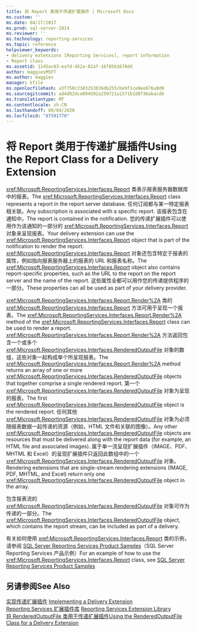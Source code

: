 ```yaml
---
title: 将 Report 类用于传递扩展插件 | Microsoft Docs
ms.custom: ''
ms.date: 04/27/2017
ms.prod: sql-server-2014
ms.reviewer: ''
ms.technology: reporting-services
ms.topic: reference
helpviewer_keywords:
- delivery extensions [Reporting Services], report information
- Report class
ms.assetid: 1145ac63-eafd-452a-82af-16f85b1676dd
author: maggiesMSFT
ms.author: maggies
manager: kfile
ms.openlocfilehash: a3f750c2383253636db255cbe9f1ce0ee676a9d9
ms.sourcegitcommit: ad4d92dce894592a259721a1571b1d8736abacdb
ms.translationtype: MT
ms.contentlocale: zh-CN
ms.lasthandoff: 08/04/2020
ms.locfileid: "87591770"
---
```

# <a name="using-the-report-class-for-a-delivery-extension"></a><span data-ttu-id="606ba-102">将 Report 类用于传递扩展插件</span><span class="sxs-lookup"><span data-stu-id="606ba-102">Using the Report Class for a Delivery Extension</span></span>
  <span data-ttu-id="606ba-103"><xref:Microsoft.ReportingServices.Interfaces.Report> 类表示报表服务器数据库中的报表。</span><span class="sxs-lookup"><span data-stu-id="606ba-103">The <xref:Microsoft.ReportingServices.Interfaces.Report> class represents a report in the report server database.</span></span> <span data-ttu-id="606ba-104">任何订阅都与某一特定报表相关联。</span><span class="sxs-lookup"><span data-stu-id="606ba-104">Any subscription is associated with a specific report.</span></span> <span data-ttu-id="606ba-105">该报表包含在通知中。</span><span class="sxs-lookup"><span data-stu-id="606ba-105">The report is contained in the notification.</span></span> <span data-ttu-id="606ba-106">您的传递扩展插件可以使用作为该通知的一部分的 <xref:Microsoft.ReportingServices.Interfaces.Report> 对象来呈现报表。</span><span class="sxs-lookup"><span data-stu-id="606ba-106">Your delivery extension can use the <xref:Microsoft.ReportingServices.Interfaces.Report> object that is part of the notification to render the report.</span></span> <span data-ttu-id="606ba-107"><xref:Microsoft.ReportingServices.Interfaces.Report> 对象还包含特定于报表的属性，例如指向报表服务器上的报表的 URL 和报表名称。</span><span class="sxs-lookup"><span data-stu-id="606ba-107">The <xref:Microsoft.ReportingServices.Interfaces.Report> object also contains report-specific properties, such as the URL to the report on the report server and the name of the report.</span></span> <span data-ttu-id="606ba-108">这些属性全都可以用作您的传递提供程序的一部分。</span><span class="sxs-lookup"><span data-stu-id="606ba-108">These properties can all be used as part of your delivery provider.</span></span>  
  
 <span data-ttu-id="606ba-109"><xref:Microsoft.ReportingServices.Interfaces.Report.Render%2A> 类的 <xref:Microsoft.ReportingServices.Interfaces.Report> 方法可用于呈现一个报表。</span><span class="sxs-lookup"><span data-stu-id="606ba-109">The <xref:Microsoft.ReportingServices.Interfaces.Report.Render%2A> method of the <xref:Microsoft.ReportingServices.Interfaces.Report> class can be used to render a report.</span></span> <span data-ttu-id="606ba-110"><xref:Microsoft.ReportingServices.Interfaces.Report.Render%2A> 方法返回包含一个或多个 <xref:Microsoft.ReportingServices.Interfaces.RenderedOutputFile> 对象的数组，这些对象一起构成单个所呈现报表。</span><span class="sxs-lookup"><span data-stu-id="606ba-110">The <xref:Microsoft.ReportingServices.Interfaces.Report.Render%2A> method returns an array of one or more <xref:Microsoft.ReportingServices.Interfaces.RenderedOutputFile> objects that together comprise a single rendered report.</span></span> <span data-ttu-id="606ba-111">第一个 <xref:Microsoft.ReportingServices.Interfaces.RenderedOutputFile> 对象为呈现的报表。</span><span class="sxs-lookup"><span data-stu-id="606ba-111">The first <xref:Microsoft.ReportingServices.Interfaces.RenderedOutputFile> object is the rendered report.</span></span> <span data-ttu-id="606ba-112">任何其他 <xref:Microsoft.ReportingServices.Interfaces.RenderedOutputFile> 对象为必须随报表数据一起传递的资源（例如，HTML 文件和关联的图像）。</span><span class="sxs-lookup"><span data-stu-id="606ba-112">Any other <xref:Microsoft.ReportingServices.Interfaces.RenderedOutputFile> objects are resources that must be delivered along with the report data (for example, an HTML file and associated images).</span></span> <span data-ttu-id="606ba-113">属于单一流呈现扩展插件（IMAGE、PDF、MHTML 和 Excel）的呈现扩展插件只返回此数组中的一个 <xref:Microsoft.ReportingServices.Interfaces.RenderedOutputFile> 对象。</span><span class="sxs-lookup"><span data-stu-id="606ba-113">Rendering extensions that are single-stream rendering extensions (IMAGE, PDF, MHTML, and Excel) return only one <xref:Microsoft.ReportingServices.Interfaces.RenderedOutputFile> object in the array.</span></span>  
  
 <span data-ttu-id="606ba-114">包含报表流的 <xref:Microsoft.ReportingServices.Interfaces.RenderedOutputFile> 对象可作为传递的一部分。</span><span class="sxs-lookup"><span data-stu-id="606ba-114">The <xref:Microsoft.ReportingServices.Interfaces.RenderedOutputFile> object, which contains the report stream, can be included as part of a delivery.</span></span>  
  
 <span data-ttu-id="606ba-115">有关如何使用 <xref:Microsoft.ReportingServices.Interfaces.Report> 类的示例，请参阅 [SQL Server Reporting Services Product Samples](https://go.microsoft.com/fwlink/?LinkId=177889)（SQL Server Reporting Services 产品示例）</span><span class="sxs-lookup"><span data-stu-id="606ba-115">For an example of how to use the <xref:Microsoft.ReportingServices.Interfaces.Report> class, see [SQL Server Reporting Services Product Samples](https://go.microsoft.com/fwlink/?LinkId=177889)</span></span>  
  
## <a name="see-also"></a><span data-ttu-id="606ba-116">另请参阅</span><span class="sxs-lookup"><span data-stu-id="606ba-116">See Also</span></span>  
 <span data-ttu-id="606ba-117">[实现传递扩展插件](implementing-a-delivery-extension.md) </span><span class="sxs-lookup"><span data-stu-id="606ba-117">[Implementing a Delivery Extension](implementing-a-delivery-extension.md) </span></span>  
 <span data-ttu-id="606ba-118">[Reporting Services 扩展插件库](../reporting-services-extension-library.md) </span><span class="sxs-lookup"><span data-stu-id="606ba-118">[Reporting Services Extension Library](../reporting-services-extension-library.md) </span></span>  
 [<span data-ttu-id="606ba-119">将 RenderedOutputFile 类用于传递扩展插件</span><span class="sxs-lookup"><span data-stu-id="606ba-119">Using the RenderedOutputFile Class for a Delivery Extension</span></span>](using-the-renderedoutputfile-class-for-a-delivery-extension.md)  
  
  
